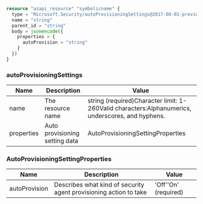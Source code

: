 ```terraform
resource "azapi_resource" "symbolicname" {
  type = "Microsoft.Security/autoProvisioningSettings@2017-08-01-preview"
  name = "string"
  parent_id = "string"
  body = jsonencode({
    properties = {
      autoProvision = "string"
    }
  })
}

```

### autoProvisioningSettings

| Name | Description | Value |
|-|-|-|
| name | The resource name | string (required)Character limit: 1-260Valid characters:Alphanumerics, underscores, and hyphens. |
| properties | Auto provisioning setting data | AutoProvisioningSettingProperties |


### AutoProvisioningSettingProperties

| Name | Description | Value |
|-|-|-|
| autoProvision | Describes what kind of security agent provisioning action to take | 'Off''On' (required) |


